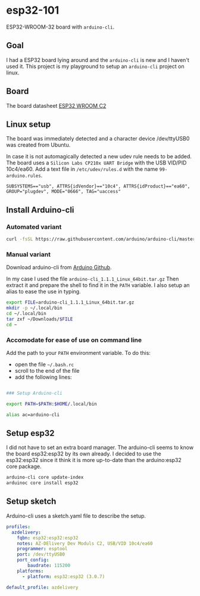 # esp32-101
ESP32-WROOM-32 board with `arduino-cli`.

## Goal
I had a ESP32 board lying around and the `arduino-cli` is new and I haven't used it.
This project is my playground to setup an `arduino-cli` project on linux.

## Board

The board datasheet [ESP32 WROOM C2](docs/ESP-32%20Dev%20Kit%20C%20V2_EN.pdf)

## Linux setup

The board was immediately detected and a character device /dev/ttyUSB0 was
created from Ubuntu.

In case it is not automagically detected a new udev rule needs to be added.
The board uses a `Silicon Labs CP210x UART Bridge` with the USB VID/PID 10c4/ea60.
Add a text file in `/etc/udev/rules.d` with the name `99-arduino.rules`.

```
SUBSYSTEMS=="usb", ATTRS{idVendor}=="10c4", ATTRS{idProduct}=="ea60", GROUP="plugdev", MODE="0666", TAG="uaccess"
```

## Install Arduino-cli

### Automated variant

```bash copy
curl -fsSL https://raw.githubusercontent.com/arduino/arduino-cli/master/install.sh | sh
```

### Manual variant
Download arduino-cli from [Arduino Github](https://github.com/arduino/arduino-cli/releases).

In my case I used the file `arduino-cli_1.1.1_Linux_64bit.tar.gz`
Then extract it and prepare the shell to find it in the `PATH` variable.
I also setup an alias to ease the use in typing.

```bash copy
export FILE=arduino-cli_1.1.1_Linux_64bit.tar.gz
mkdir -p ~/.local/bin
cd ~/.local/bin
tar zxf ~/Downloads/$FILE
cd ~
```

### Accomodate for ease of use on command line

Add the path to your `PATH` environment variable.
To do this:
- open the file `~/.bash.rc`
- scroll to the end of the file
- add the following lines:

```bash copy

### Setup Arduino-cli

export PATH=$PATH:$HOME/.local/bin

alias ac=arduino-cli
```

## Setup esp32

I did not have to set an extra board manager.
The arduino-cli seems to know the board esp32:esp32 by its own already.
I decided to use the esp32:esp32 since it think it is more up-to-date than
the arduino:esp32 core package.

```bash copy
arduino-cli core update-index
arduinoc core install esp32
```

## Setup sketch

Arduino-cli uses a sketch.yaml file to describe the setup.

```yaml copy
profiles:
  azdelivery:
    fqbn: esp32:esp32:esp32
    notes: AZ-DElivery Dev Moduls C2, USB/VID 10c4/ea60
    programmer: esptool
    port: /dev/ttyUSB0
    port_config:
        baudrate: 115200
    platforms:
      - platform: esp32:esp32 (3.0.7)

default_profile: azdelivery
```
